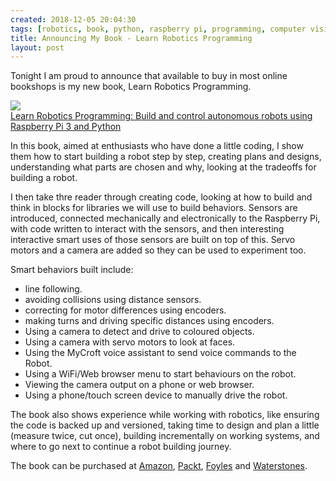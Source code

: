 ```yaml
---
created: 2018-12-05 20:04:30
tags: [robotics, book, python, raspberry pi, programming, computer vision, mycroft]
title: Announcing My Book - Learn Robotics Programming
layout: post
---
```

Tonight I am proud to announce that available to buy in most online bookshops is my new book, Learn Robotics Programming. 

<a href="https://www.amazon.co.uk/Learn-Robotics-Programming-autonomous-Raspberry/dp/1789340748/ref=as_li_ss_il?_encoding=UTF8&qid=&sr=&linkCode=li2&tag=orionrobots-21&linkId=03978cd53f240b428cc4ab5f07c621f5&language=en_GB" target="_blank"><img border="0" src="//ws-eu.amazon-adsystem.com/widgets/q?_encoding=UTF8&ASIN=1789340748&Format=_SL160_&ID=AsinImage&MarketPlace=GB&ServiceVersion=20070822&WS=1&tag=orionrobots-21&language=en_GB" ></a><img src="https://ir-uk.amazon-adsystem.com/e/ir?t=orionrobots-21&language=en_GB&l=li2&o=2&a=1789340748" width="1" height="1" border="0" alt="" style="border:none !important; margin:0px !important;" /><br />
[Learn Robotics Programming: Build and control autonomous robots using Raspberry Pi 3 and Python](https://amzn.to/2RA5u43)

In this book, aimed at enthusiasts who have done a little coding, I show them how to start building a robot step by step, creating plans and designs, understanding what parts are chosen and why, looking at the tradeoffs for building a robot.

I then take thre reader through creating code, looking at how to build and think in blocks for libraries we will use to build behaviors. Sensors are introduced, connected mechanically and electronically to the Raspberry Pi, with code written to interact with the sensors, and then interesting interactive smart uses of those sensors are built on top of this. Servo motors and a camera are added so they can be used to experiment too.

Smart behaviors built include:

* line following.
* avoiding collisions using distance sensors.
* correcting for motor differences using encoders.
* making turns and driving specific distances using encoders.
* Using a camera to detect and drive to coloured objects.
* Using a camera with servo motors to look at faces.
* Using the MyCroft voice assistant to send voice commands to the Robot.
* Using a WiFi/Web browser menu to start behaviours on the robot.
* Viewing the camera output on a phone or web browser.
* Using a phone/touch screen device to manually drive the robot.

The book also shows experience while working with robotics, like ensuring the code is backed up and versioned, taking time to design and plan a little (measure twice, cut once), building incrementally on working systems, and where to go next to continue a robot building journey.

The book can be purchased at [Amazon](https://amzn.to/2RA5u43), [Packt](https://www.packtpub.com/hardware-and-creative/learn-robotics-programming), [Foyles](https://www.foyles.co.uk/witem/computing-it/learn-robotics-programming-build-and-co,danny-staple-9781789340747) and [Waterstones](https://www.waterstones.com/book/learn-robotics-programming/danny-staple/9781789340747).

